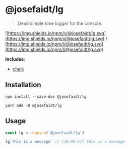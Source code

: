 # @josefaidt/lg

> Dead simple time logger for the console.

![https://img.shields.io/npm/v/@josefaidt/lg.svg](https://img.shields.io/npm/v/@josefaidt/lg.svg)
![https://img.shields.io/npm/l/@josefaidt/lg.svg](https://img.shields.io/npm/l/@josefaidt/lg.svg)

**Includes**:

- [chalk](https://www.npmjs.com/package/chalk)

## Installation

`npm install --save-dev @josefaidt/lg`

`yarn add -D @josefaidt/lg`

## Usage

```js
const lg = require('@josefaidt/lg')

lg`This is a message` // [19:09:41] This is a message
```